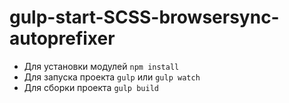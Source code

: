 # gulp-start-SCSS-browsersync-autoprefixer
<ul>
  <li>Для установки модулей <code>npm install</code> </li>
<li>Для запуска проекта <code>gulp</code> или <code>gulp watch</code></li> 
<li>Для сборки проекта <code>gulp build</code></li>
</ul>
